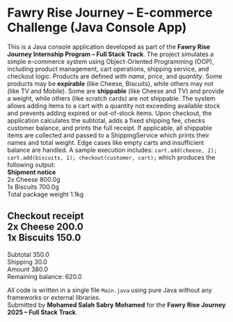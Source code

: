 # Fawry Rise Journey – E-commerce Challenge (Java Console App)

This is a Java console application developed as part of the **Fawry Rise Journey Internship Program – Full Stack Track**. The project simulates a simple e-commerce system using Object-Oriented Programming (OOP), including product management, cart operations, shipping service, and checkout logic. Products are defined with *name*, *price*, and *quantity*. Some products may be **expirable** (like Cheese, Biscuits), while others may not (like TV and Mobile). Some are **shippable** (like Cheese and TV) and provide a weight, while others (like scratch cards) are not shippable. The system allows adding items to a cart with a quantity not exceeding available stock and prevents adding expired or out-of-stock items. Upon checkout, the application calculates the subtotal, adds a fixed shipping fee, checks customer balance, and prints the full receipt. If applicable, all shippable items are collected and passed to a ShippingService which prints their names and total weight. Edge cases like empty carts and insufficient balance are handled. A sample execution includes: `cart.add(cheese, 2); cart.add(biscuits, 1); checkout(customer, cart);` which produces the following output:  
**Shipment notice**  
2x Cheese 800.0g  
1x Biscuits 700.0g  
Total package weight 1.1kg  

**Checkout receipt**  
2x Cheese 200.0  
1x Biscuits 150.0  
----------------------  
Subtotal 350.0  
Shipping 30.0  
Amount 380.0  
Remaining balance: 620.0  

All code is written in a single file `Main.java` using pure Java without any frameworks or external libraries.  
Submitted by **Mohamed Salah Sabry Mohamed** for the **Fawry Rise Journey 2025 – Full Stack Track**.
